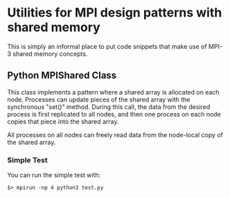 # Utilities for MPI design patterns with shared memory

This is simply an informal place to put code snippets that make use of 
MPI-3 shared memory concepts.

## Python MPIShared Class

This class implements a pattern where a shared array is allocated on
each node.  Processes can update pieces of the shared array with the
synchronous "set()" method.  During this call, the data from the desired
process is first replicated to all nodes, and then one process on each
node copies that piece into the shared array.

All processes on all nodes can freely read data from the node-local
copy of the shared array.

### Simple Test

You can run the simple test with:

    $> mpirun -np 4 python3 test.py

